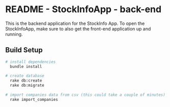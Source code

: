 # README - StockInfoApp - back-end

This is the backend application for the StockInfo App. To open the StockInfoApp, make sure to also get the front-end application up and running.

## Build Setup
``` bash
# install dependencies
  bundle install
  
# create database
  rake db:create
  rake db:migrate
   
# import companies data from csv (this could take a couple of minutes) 
  rake import_companies  
```